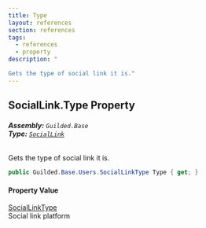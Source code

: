 ```yaml
---
title: Type
layout: references
section: references
tags:
  - references
  - property
description: "

Gets the type of social link it is."
---
```


## SocialLink.Type Property
###### **Assembly:** `Guilded.Base`<br/>**Type:** [`SocialLink`](SocialLink.md 'Guilded.Base.Users.SocialLink')

Gets the type of social link it is.

```csharp
public Guilded.Base.Users.SocialLinkType Type { get; }
```

#### Property Value
[SocialLinkType](SocialLinkType.md 'Guilded.Base.Users.SocialLinkType')  
Social link platform